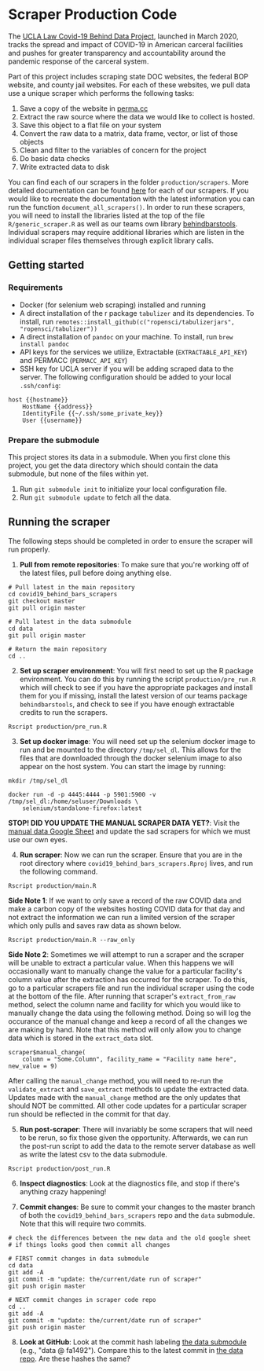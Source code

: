 # Scraper Production Code

The [UCLA Law Covid-19 Behind Data Project](http://covid19behindbars.org/), launched in March 2020, tracks the spread and impact of COVID-19 in American carceral facilities and pushes for greater transparency and accountability around the pandemic response of the carceral system.

Part of this project includes scraping state DOC websites, the federal BOP website, and county jail websites. For each of these websites, we pull data use a unique scraper which performs the following tasks: 

1. Save a copy of the website in [perma.cc](perma.cc)
2. Extract the raw source where the data we would like to collect is hosted. 
3. Save this object to a flat file on your system
4. Convert the raw data to a matrix, data frame, vector, or list of those objects 
5. Clean and filter to the variables of concern for the project
6. Do basic data checks
7. Write extracted data to disk

You can find each of our scrapers in the folder `production/scrapers`. More detailed documentation can be found [here](https://uclalawcovid19behindbars.github.io/covid19-behind-bars-public-docs/scraper_documentation/) for each of our scrapers. If you would like to recreate the documentation with the latest information you can run the function `document_all_scrapers()`. In order to run these scrapers, you will need to install the libraries listed at the top of the file `R/generic_scraper.R` as well as our teams own library [behindbarstools](https://github.com/uclalawcovid19behindbars/behindbarstools). Individual scrapers may require additional libraries which are listen in the individual scraper files themselves through explicit library calls.

## Getting started

### Requirements

- Docker (for selenium web scraping) installed and running
- A direct installation of the r package `tabulizer` and its dependencies. To install, run `remotes::install_github(c("ropensci/tabulizerjars", "ropensci/tabulizer"))`
- A direct installation of `pandoc` on your machine. To install, run `brew install pandoc`
- API keys for the services we utilize, Extractable (`EXTRACTABLE_API_KEY`) and PERMACC (`PERMACC_API_KEY`)
- SSH key for UCLA server if you will be adding scraped data to the server. The following configuration should be added to your local `.ssh/config`:
```
host {{hostname}}
    HostName {{address}}
    IdentityFile {{~/.ssh/some_private_key}}
    User {{username}}
```

### Prepare the submodule

This project stores its data in a submodule. When you first clone this project, you get the data directory which should contain the data submodule, but none of the files within yet. 

1. Run `git submodule init` to initialize your local configuration file. 
2. Run `git submodule update` to fetch all the data. 

## Running the scraper

The following steps should be completed in order to ensure the scraper will run properly.

1. **Pull from remote repositories**: To make sure that you're working off of the latest files, pull before doing anything else.

```
# Pull latest in the main repository 
cd covid19_behind_bars_scrapers
git checkout master
git pull origin master

# Pull latest in the data submodule 
cd data
git pull origin master

# Return the main repository 
cd .. 
```

2. **Set up scraper environment**: You will first need to set up the R package environment. You can do this by running the script `production/pre_run.R` which will check to see if you have the appropriate packages and install them for you if missing, install the latest version of our teams package `behindbarstools`, and check to see if you have enough extractable credits to run the scrapers. 

```
Rscript production/pre_run.R
```

3. **Set up docker image**: You will need set up the selenium docker image to run and be mounted to the directory `/tmp/sel_dl`. This allows for the files that are downloaded through the docker selenium image to also appear on the host system. You can start the image by running: 

```
mkdir /tmp/sel_dl

docker run -d -p 4445:4444 -p 5901:5900 -v /tmp/sel_dl:/home/seluser/Downloads \
    selenium/standalone-firefox:latest
```

**STOP! DID YOU UPDATE THE MANUAL SCRAPER DATA YET?**: Visit the [manual data Google Sheet](https://docs.google.com/spreadsheets/d/1VhAAbzipvheVRG0UWKMLT6mCVQRMdV98lUUkk-PCYtQ/edit#gid=1527592402) and update the sad scrapers for which we must use our own eyes.


4. **Run scraper**: Now we can run the scraper. Ensure that you are in the root directory where `covid19_behind_bars_scrapers.Rproj` lives, and run the following command.

```
Rscript production/main.R
```

**Side Note 1**: If we want to only save a record of the raw COVID data and make a carbon copy of the websites hosting COVID data for that day and not extract the information we can run a limited version of the scraper which only pulls and saves raw data as shown below.

```
Rscript production/main.R --raw_only
```

**Side Note 2**: Sometimes we will attempt to run a scraper and the scraper will be unable to extract a particular value. When this happens we will occasionally want to manually change the value for a particular facility's column value after the extraction has occurred for the scraper. To do this, go to a particular scrapers file and run the individual scraper using the code at the bottom of the file. After running that scraper's `extract_from_raw` method, select the column name and facility for which you would like to manually change the data using the following method. Doing so will log the occurance of the manual change and keep a record of all the changes we are making by hand. Note that this method will only allow you to change data which is stored in the `extract_data` slot. 

```
scraper$manual_change(
    column = "Some.Column", facility_name = "Facility name here", new_value = 9)
```

After calling the `manual_change` method, you will need to re-run the `validate_extract` and `save_extract` methods to update the extracted data. Updates made with the `manual_change` method are the only updates that should NOT be committed. All other code updates for a particular scraper run should be reflected in the commit for that day. 


5. **Run post-scraper**: There will invariably be some scrapers that will need to be rerun, so fix those given the opportunity. Afterwards, we can run the post-run script to add the data to the remote server database as well as write the latest csv to the data submodule. 

```
Rscript production/post_run.R
```

6. **Inspect diagnostics**: Look at the diagnostics file, and stop if there's anything crazy happening!

7. **Commit changes**: Be sure to commit your changes to the master branch of both the `covid19_behind_bars_scrapers` repo and the `data` submodule. Note that this will require two commits.

```
# check the differences between the new data and the old google sheet
# if things looks good then commit all changes

# FIRST commit changes in data submodule
cd data
git add -A 
git commit -m "update: the/current/date run of scraper"
git push origin master

# NEXT commit changes in scraper code repo
cd ..
git add -A 
git commit -m "update: the/current/date run of scraper"
git push origin master
```

8. **Look at GitHub**: Look at the commit hash labeling [the data submodule](https://github.com/uclalawcovid19behindbars/covid19_behind_bars_scrapers) (e.g., "data @ fa1492"). Compare this to the latest commit in [the data repo](https://github.com/uclalawcovid19behindbars/data/). Are these hashes the same? 

